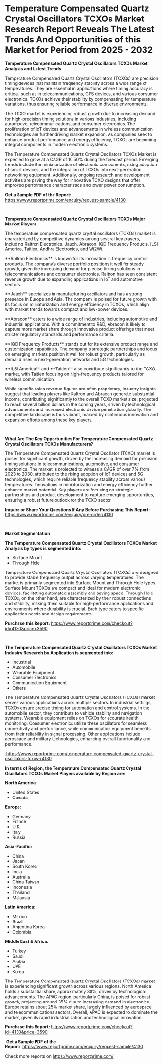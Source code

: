 <p><h1>Temperature Compensated Quartz Crystal Oscillators TCXOs Market Research Report Reveals The Latest Trends And Opportunities of this Market for Period from 2025 - 2032</h1></p><p><strong>Temperature Compensated Quartz Crystal Oscillators TCXOs Market Analysis and Latest Trends</strong></p>
<p><p>Temperature Compensated Quartz Crystal Oscillators (TCXOs) are precision timing devices that maintain frequency stability across a wide range of temperatures. They are essential in applications where timing accuracy is critical, such as in telecommunications, GPS devices, and various consumer electronics. TCXOs achieve their stability by compensating for temperature variations, thus ensuring reliable performance in diverse environments.</p><p>The TCXO market is experiencing robust growth due to increasing demand for high-precision timing solutions in various industries, including automotive, telecommunications, and consumer electronics. The proliferation of IoT devices and advancements in wireless communication technologies are further driving market expansion. As companies seek to enhance product performance and energy efficiency, TCXOs are becoming integral components in modern electronic systems.</p><p>The Temperature Compensated Quartz Crystal Oscillators TCXOs Market is expected to grow at a CAGR of 10.50% during the forecast period. Emerging trends include the miniaturization of electronic components, rising adoption of smart devices, and the integration of TCXOs into next-generation networking equipment. Additionally, ongoing research and development activities are paving the way for innovative TCXO designs that offer improved performance characteristics and lower power consumption.</p></p>
<p><strong>Get a Sample PDF of the Report:&nbsp;</strong> <a href="https://www.reportprime.com/enquiry/request-sample/4130?utm_campaign=2298&utm_medium=2&utm_source=Github&utm_content=ia&utm_term=18032025&utm_id=temperature-compensated-quartz-crystal-oscillators-tcxos">https://www.reportprime.com/enquiry/request-sample/4130</a></p>
<p>&nbsp;</p>
<p><strong>Temperature Compensated Quartz Crystal Oscillators TCXOs Major Market Players</strong></p>
<p><p>The temperature compensated quartz crystal oscillators (TCXOs) market is characterized by competitive dynamics among several key players, including Raltron Electronics, Jauch, Abracon, IQD Frequency Products, ILSI America, Taitien, Andhra Electronics, and Wi2Wi.</p><p>**Raltron Electronics** is known for its innovation in frequency control products. The company’s diverse portfolio positions it well for steady growth, given the increasing demand for precise timing solutions in telecommunications and consumer electronics. Raltron has seen consistent revenue growth due to expanding applications in IoT and automotive sectors.</p><p>**Jauch** specializes in manufacturing oscillators and has a strong presence in Europe and Asia. The company is poised for future growth with its focus on miniaturization and energy efficiency in TCXOs, which align with market trends towards compact and low-power devices. </p><p>**Abracon** caters to a wide range of industries, including automotive and industrial applications. With a commitment to R&D, Abracon is likely to capture more market share through innovative product offerings that meet stricter regulatory standards and performance criteria.</p><p>**IQD Frequency Products** stands out for its extensive product range and customization capabilities. The company's strategic partnerships and focus on emerging markets position it well for robust growth, particularly as demand rises in next-generation networks and 5G technologies.</p><p>**ILSI America** and **Taitien** also contribute significantly to the TCXO market, with Taitien focusing on high-frequency products tailored for wireless communication.</p><p>While specific sales revenue figures are often proprietary, industry insights suggest that leading players like Raltron and Abracon generate substantial income, contributing significantly to the overall TCXO market size, projected to reach several billion dollars in the coming years, driven by technological advancements and increased electronic device penetration globally. The competitive landscape is thus vibrant, marked by continuous innovation and expansion efforts among these key players.</p></p>
<p>&nbsp;</p>
<p><strong>What Are The Key Opportunities For Temperature Compensated Quartz Crystal Oscillators TCXOs Manufacturers?</strong></p>
<p><p>The Temperature Compensated Quartz Crystal Oscillator (TCXO) market is poised for significant growth, driven by the increasing demand for precision timing solutions in telecommunications, automotive, and consumer electronics. The market is projected to witness a CAGR of over 7% from 2023 to 2030, attributed to the rising adoption of IoT devices and 5G technologies, which require reliable frequency stability across various temperatures. Innovations in miniaturization and energy efficiency further enhance market potential. Key players are focusing on strategic partnerships and product development to capture emerging opportunities, ensuring a robust future outlook for the TCXO sector.</p></p>
<p><strong>Inquire or Share Your Questions If Any Before Purchasing This Report:</strong> <a href="https://www.reportprime.com/enquiry/pre-order/4130?utm_campaign=2298&utm_medium=2&utm_source=Github&utm_content=ia&utm_term=18032025&utm_id=temperature-compensated-quartz-crystal-oscillators-tcxos">https://www.reportprime.com/enquiry/pre-order/4130</a></p>
<p>&nbsp;</p>
<p><strong>Market Segmentation</strong></p>
<p><strong>The Temperature Compensated Quartz Crystal Oscillators TCXOs Market Analysis by types is segmented into:</strong></p>
<p><ul><li>Surface Mount</li><li>Through Hole</li></ul></p>
<p><p>Temperature Compensated Quartz Crystal Oscillators (TCXOs) are designed to provide stable frequency output across varying temperatures. The market is primarily segmented into Surface Mount and Through Hole types. Surface Mount TCXOs are compact and ideal for modern electronic devices, facilitating automated assembly and saving space. Through Hole TCXOs, on the other hand, are characterized by their robust connections and stability, making them suitable for high-performance applications and environments where durability is crucial. Each type caters to specific application needs and design requirements.</p></p>
<p><strong>Purchase this Report:&nbsp;</strong><a href="https://www.reportprime.com/checkout?id=4130&price=3590&utm_campaign=2298&utm_medium=2&utm_source=Github&utm_content=ia&utm_term=18032025&utm_id=temperature-compensated-quartz-crystal-oscillators-tcxos">https://www.reportprime.com/checkout?id=4130&price=3590</a></p>
<p>&nbsp;</p>
<p><strong>The Temperature Compensated Quartz Crystal Oscillators TCXOs Market Industry Research by Application is segmented into:</strong></p>
<p><ul><li>Industrial</li><li>Automobile</li><li>Wearable Equipment</li><li>Consumer Electronics</li><li>Communication Equipment</li><li>Others</li></ul></p>
<p><p>The Temperature Compensated Quartz Crystal Oscillators (TCXOs) market serves various applications across multiple sectors. In industrial settings, TCXOs ensure precise timing for automation and control systems. In the automobile sector, they contribute to vehicle stability and navigation systems. Wearable equipment relies on TCXOs for accurate health monitoring. Consumer electronics utilize these oscillators for seamless connectivity and performance, while communication equipment benefits from their reliability in signal processing. Other applications include aerospace and military technologies, enhancing overall functionality and performance.</p></p>
<p><a href="https://www.reportprime.com/temperature-compensated-quartz-crystal-oscillators-tcxos-r4130?utm_campaign=2298&utm_medium=2&utm_source=Github&utm_content=ia&utm_term=18032025&utm_id=temperature-compensated-quartz-crystal-oscillators-tcxos">&nbsp;https://www.reportprime.com/temperature-compensated-quartz-crystal-oscillators-tcxos-r4130</a></p>
<p><strong>In terms of Region, the Temperature Compensated Quartz Crystal Oscillators TCXOs Market Players available by Region are:</strong></p>
<p>
    <p> <strong> North America: </strong>
        <ul>
            <li>United States</li>
            <li>Canada</li>
        </ul>
        </p> 
    <p> <strong> Europe: </strong>
        <ul>
            <li>Germany</li>
            <li>France</li>
            <li>U.K.</li>
            <li>Italy</li>
            <li>Russia</li>
        </ul>
        </p> 
    <p> <strong> Asia-Pacific: </strong>
        <ul>
            <li>China</li>
            <li>Japan</li>
            <li>South Korea</li>
            <li>India</li>
            <li>Australia</li>
            <li>China Taiwan</li>
            <li>Indonesia</li>
            <li>Thailand</li>
            <li>Malaysia</li>
        </ul>
        </p> 
    <p> <strong> Latin America: </strong>
        <ul>
            <li>Mexico</li>
            <li>Brazil</li>
            <li>Argentina Korea</li>
            <li>Colombia</li>
        </ul>
        </p> 
    <p> <strong> Middle East & Africa: </strong>
        <ul>
            <li>Turkey</li>
            <li>Saudi</li>
            <li>Arabia</li>
            <li>UAE</li>
            <li>Korea</li>
        </ul>
    </p>
    </p>
<p><p>The Temperature Compensated Quartz Crystal Oscillators (TCXOs) market is experiencing significant growth across various regions. North America holds a substantial share, approximately 30%, driven by technological advancements. The APAC region, particularly China, is poised for robust growth, projecting around 35% due to increasing demand in electronics. Europe retains about 25% market share, largely influenced by aerospace and telecommunications sectors. Overall, APAC is expected to dominate the market, given its rapid industrialization and technological innovation.</p></p>
<p><strong>Purchase this Report: </strong><a href="https://www.reportprime.com/checkout?id=4130&price=3590&utm_campaign=2298&utm_medium=2&utm_source=Github&utm_content=ia&utm_term=18032025&utm_id=temperature-compensated-quartz-crystal-oscillators-tcxos">https://www.reportprime.com/checkout?id=4130&price=3590</a></p>
<p>&nbsp;<strong>Get a Sample PDF of the Report:&nbsp;&nbsp;</strong><a href="https://www.reportprime.com/enquiry/request-sample/4130?utm_campaign=2298&utm_medium=2&utm_source=Github&utm_content=ia&utm_term=18032025&utm_id=temperature-compensated-quartz-crystal-oscillators-tcxos">https://www.reportprime.com/enquiry/request-sample/4130</a></p>
<p><strong></strong></p>
<p>Check more reports on <a href="https://www.reportprime.com/?utm_campaign=2298&utm_medium=2&utm_source=Github&utm_content=ia&utm_term=18032025&utm_id=temperature-compensated-quartz-crystal-oscillators-tcxos">https://www.reportprime.com/</a></p>